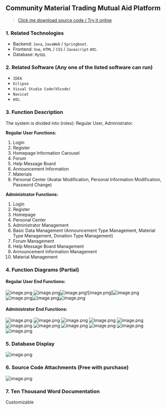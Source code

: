 ## Community Material Trading Mutual Aid Platform

> [Click me download source code / Try it online](https://www.devquizdone.online/detail/21ceaff2faed4453bb6a74f2758c9538/ghb20250917) 

### 1. Related Technologies
- Backend: `Java`, `JavaWeb` / `Springboot`.
- Frontend: `Vue`, `HTML` / `CSS` / `Javascript` etc.
- Database: `MySQL`

### 2. Related Software (Any one of the listed software can run)
- `IDEA`
- `Eclipse`
- `Visual Studio Code(VScode)`
- `Navicat`
- etc.

### 3. Function Description
The system is divided into (roles): Regular User, Administrator.

**Regular User Functions:**
1. Login
2. Register
3. Homepage Information Carousel
4. Forum
5. Help Message Board
6. Announcement Information
7. Materials
8. Personal Center (Avatar Modification, Personal Information Modification, Password Change)


**Administrator Functions:**
1. Login
2. Register
3. Homepage
4. Personal Center
5. Administrator Management
6. Basic Data Management (Announcement Type Management, Material Type Management, Donation Type Management)
7. Forum Management
8. Help Message Board Management
9. Announcement Information Management
10. Material Management

### 4. Function Diagrams (Partial)

#### Regular User End Functions:
![image.png](https://store.ptcc9.top/notmaker/user_upload/ba15bc64d0b24c178659372c9c4386bd/2024-09-26%2013:42:12_image.png)
![image.png](https://store.ptcc9.top/notmaker/user_upload/ba15bc64d0b24c178659372c9c4386bd/2024-09-26%2013:42:46_image.png)![image.png](https://store.ptcc9.top/notmaker/user_upload/ba15bc64d0b24c178659372c9c4386bd/2024-09-26%2013:51:18_image.png)![image.png]![image.png](https://store.ptcc9.top/notmaker/user_upload/ba15bc64d0b24c178659372c9c4386bd/2024-09-26%2015:49:49_image.png)
![image.png](https://store.ptcc9.top/notmaker/user_upload/ba15bc64d0b24c178659372c9c4386bd/2024-09-26%2014:05:33_image.png)![image.png](https://store.ptcc9.top/notmaker/user_upload/ba15bc64d0b24c178659372c9c4386bd/2024-09-26%2014:06:14_image.png)![image.png](https://store.ptcc9.top/notmaker/user_upload/ba15bc64d0b24c178659372c9c4386bd/2024-09-26%2014:06:42_image.png)
#### Administrator End Functions:
![image.png](https://store.ptcc9.top/notmaker/user_upload/ba15bc64d0b24c178659372c9c4386bd/2024-09-26%2014:07:47_image.png)
![image.png](https://store.ptcc9.top/notmaker/user_upload/ba15bc64d0b24c178659372c9c4386bd/2024-09-26%2014:08:08_image.png)
![image.png](https://store.ptcc9.top/notmaker/user_upload/ba15bc64d0b24c178659372c9c4386bd/2024-09-26%2014:08:35_image.png)
![image.png](https://store.ptcc9.top/notmaker/user_upload/ba15bc64d0b24c178659372c9c4386bd/2024-09-26%2014:08:52_image.png)
![image.png](https://store.ptcc9.top/notmaker/user_upload/ba15bc64d0b24c178659372c9c4386bd/2024-09-26%2014:09:17_image.png)
![image.png](https://store.ptcc9.top/notmaker/user_upload/ba15bc64d0b24c178659372c9c4386bd/2024-09-26%2015:42:02_image.png)
![image.png](https://store.ptcc9.top/notmaker/user_upload/ba15bc64d0b24c178659372c9c4386bd/2024-09-26%2015:43:43_image.png)
![image.png](https://store.ptcc9.top/notmaker/user_upload/ba15bc64d0b24c178659372c9c4386bd/2024-09-26%2015:21:56_image.png)
![image.png](https://store.ptcc9.top/notmaker/user_upload/ba15bc64d0b24c178659372c9c4386bd/2024-09-26%2015:34:50_image.png)
![image.png](https://store.ptcc9.top/notmaker/user_upload/ba15bc64d0b24c178659372c9c4386bd/2024-09-26%2015:45:39_image.png)
![image.png](https://store.ptcc9.top/notmaker/user_upload/ba15bc64d0b24c178659372c9c4386bd/2024-09-26%2015:46:30_image.png)

### 5. Database Display
![image.png](https://store.ptcc9.top/notmaker/user_upload/ba15bc64d0b24c178659372c9c4386bd/2024-09-26%2015:09:58_image.png)

### 6. Source Code Attachments (Free with purchase)
![image.png](https://store.ptcc9.top/notmaker/user_upload/ba15bc64d0b24c178659372c9c4386bd/2024-09-26%2014:14:16_image.png)

### 7. Ten Thousand Word Documentation
Customizable
